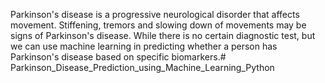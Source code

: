 Parkinson's disease is a progressive neurological disorder that affects movement. Stiffening, tremors and slowing down of movements may be signs of Parkinson's disease. While there is no certain diagnostic test, but we can use machine learning in predicting whether a person has Parkinson's disease based on specific biomarkers.# Parkinson_Disease_Prediction_using_Machine_Learning_Python
